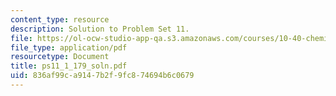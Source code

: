 ```yaml
---
content_type: resource
description: Solution to Problem Set 11.
file: https://ol-ocw-studio-app-qa.s3.amazonaws.com/courses/10-40-chemical-engineering-thermodynamics-fall-2003/836af99ca9147b2f9fc874694b6c0679_ps11_1_179_soln.pdf
file_type: application/pdf
resourcetype: Document
title: ps11_1_179_soln.pdf
uid: 836af99c-a914-7b2f-9fc8-74694b6c0679
---
```

